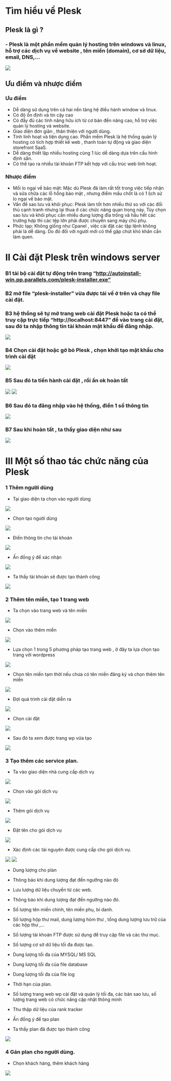 # Tìm hiểu về Plesk 
## Plesk là gì ?
### - Plesk là một phần mềm quản lý hosting trên windows và linux, hỗ trợ các dịch vụ về website , tên miền (domain), cơ sở dữ liệu, email, DNS,...

<img src="img/1.PNG">

## Ưu điểm và nhược điểm 

### Ưu điểm 
- Dễ dàng sử dụng trên cả hai nền tảng hệ điều hành window và linux.
- Có độ ổn định và tin cậy cao
- Có đầy đủ các tính năng hữu ích từ cơ bản đến nâng cao, hỗ trợ việc quản lý hosting và website.
- Giao diện đơn giản , thân thiện với người dùng.
- Tính linh hoạt và tiện dụng cao. Phần mềm Plesk là hệ thống quản lý hosting  có tích hợp thiết kế web , thanh toán tự động và giao diện storefront SaaS.
- Dễ dàng thiết lập nhiều hosting cùng 1 lúc dễ dàng dựa trên cấu hình định sẵn.
- Có thể tạo ra nhiều tài khoản FTP kết hợp với cấu trúc web linh hoạt.

### Nhược điểm
- Mối lo ngại về bảo mật: Mặc dù Plesk đã làm rất tốt trong việc tiếp nhận và sửa chữa các lỗ hổng bảo mật , nhưng điểm mấu chốt là có 1 lịch sử lo ngại về bảo mật.
- Vấn đề sao lưu và khôi phục: Plesk làm tốt hơn nhiều thứ so với các đối thủ cạnh tranh nhưng lại thua ở các chức năng quan trọng này. Tùy chọn sao lưu và khôi phục cần nhiều dung lượng đĩa trống và hầu hết các trường hợp thì các tệp lớn phải được chuyển sang máy chủ phụ.
- Phức tạp: Không giống như Cpanel , việc cài đặt các tập lệnh không phải là dễ dàng. Do đó đối với người mới có thể gặp chút khó khăn cần làm quen.

# II Cài đặt Plesk trên windows server

### B1 tải bộ cài đặt tự động trên trang “http://autoinstall-win.pp.parallels.com/plesk-installer.exe”

### B2 mở file  “plesk-installer” vừa được tải về ở trên và chạy file cài đặt.

### B3 hệ thống sẽ tự mở trang web cài đặt Plesk hoặc ta có thể truy cập trực tiếp “http://localhost:8447” để vào trang cài đặt, sau đó ta nhập thông tin tài khoản mật khẩu để đăng nhập.

<img src="img/6.PNG">

### B4 Chọn cài đặt hoặc gỡ bỏ Plesk , chọn khởi tạo mật khẩu cho trình cài đặt


<img src="img/7.PNG">

### B5 Sau đó ta tiến hành cài đặt , rồi ấn ok hoàn tất

<img src="img/2.PNG">

<img src="img/3.PNG">

### B6 Sau đó ta đăng nhập vào hệ thống, điền 1 số thông tin

<img src="img/4.PNG">


### B7 Sau khi hoàn tất , ta thấy giao diện như sau

<img src="img/5.PNG">


# III Một số thao tác chức năng của Plesk

### 1 Thêm người dùng

- Tại giao diện ta chọn vào người dùng

<img src="img/9.PNG">

- Chọn tạo người dùng

<img src="img/10.PNG">

- Điền thông tin cho tài khoản

<img src="img/11.PNG">

- Ấn đồng ý để xác nhận

<img src="img/13.PNG">

- Ta thấy tài khoản sẽ được tạo thành công

<img src="img/12.PNG">

### 2 Thêm tên miền, tạo 1 trang web

- Ta chọn vào trang web và tên miền

<img src="img/14.PNG">

- Chọn vào thêm miền

<img src="img/15.PNG">

- Lựa chọn 1 trong 5 phương pháp tạo trang web , ở đây ta lựa chọn tạo trang với wordpress

<img src="img/16.PNG">

- Chọn tên miền tạm thời nếu chưa có tên miền đăng ký và chọn thêm tên miền

<img src="img/18.PNG">

- Đợi quá trình cài đặt diễn ra

<img src="img/19.PNG">

- Chọn cài đặt

<img src="img/20.PNG">

- Sau đó ta xem được trang wp vừa tạo

<img src="img/21.PNG">



### 3 Tạo thêm các service plan.
- Ta vào giao diện nhà cung cấp dịch vụ

<img src="img/22.PNG">

- Chọn vào gói dịch vụ

<img src="img/23.PNG">

- Thêm gói dịch vụ

<img src="img/24.PNG">

- Đặt tên cho gói dịch vụ

<img src="img/25.PNG">

- Xác định các tài nguyên được cung cấp cho gói dịch vụ.
<img src="img/26.PNG">
<img src="img/27.PNG">

- Dung lượng cho plan
- Thông báo khi dung lượng đạt đến ngưỡng nào đó
- Lưu lượng dữ liệu chuyển từ các web. 
- Thông báo khi dung lượng đạt đến ngưỡng nào đó.
- Số lượng tên miền chính, tên miền phụ, bí danh.
- Số lượng hộp thư mail, dung lượng hòm thư , tổng dung lượng lưu trữ của các hộp thư ,...
- Số lượng tài khoản FTP được sử dụng để truy cập file và các thư mục.
- Số lượng cơ sở dữ liệu tối đa được tạo.
- Dung lượng tối đa của MYSQL/ MS SQL
- Dung lượng tối đa của file database
- Dung lượng tối đa của file log
- Thời hạn của plan.
- Số lượng trang web wp cài đặt và quản lý tối đa, các bản sao lưu, số lượng trang web có chức năng cập nhật thông minh
- Thu thập dữ liệu của rank tracker

- Ấn đồng ý để tạo plan
- Ta thấy plan đã được tạo thành công

<img src="img/29.PNG">

### 4 Gán plan cho người dùng.

- Chọn khách hàng, thêm khách hàng

<img src="img/30.PNG">







































